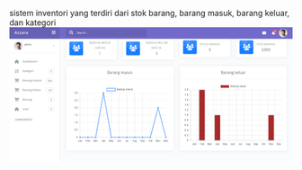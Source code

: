 sistem inventori yang terdiri dari stok barang, barang masuk, barang keluar, dan kategori 
 ![create](https://github.com/Ihsanfs/inventori-barang-sederhana-laravel-8/blob/main/public/dashboard.png)
